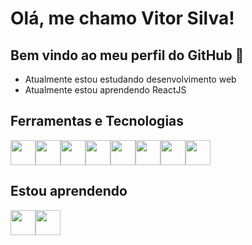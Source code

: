 # Olá, me chamo Vitor Silva!
## Bem vindo ao meu perfil do GitHub 👋 
- Atualmente estou estudando desenvolvimento web
- Atualmente estou aprendendo ReactJS

## Ferramentas e Tecnologias
<div style="display: flex;">
  <img src="https://cdn.jsdelivr.net/gh/devicons/devicon/icons/html5/html5-original.svg" width="40" height="40"/>
  <img src="https://cdn.jsdelivr.net/gh/devicons/devicon/icons/css3/css3-original.svg" width="40" height="40"/>
  <img src="https://cdn.jsdelivr.net/gh/devicons/devicon/icons/javascript/javascript-original.svg" width="40" height="40"/>
  <img src="https://cdn.jsdelivr.net/gh/devicons/devicon/icons/bootstrap/bootstrap-original.svg" width="40" height="40"/>

  <img src="https://cdn.jsdelivr.net/gh/devicons/devicon/icons/nodejs/nodejs-original.svg" width="40" height="40"/>
  <img src="https://cdn.jsdelivr.net/gh/devicons/devicon/icons/express/express-original.svg" width="40"/>
  <img src="https://cdn.jsdelivr.net/gh/devicons/devicon/icons/mongodb/mongodb-original.svg" width="40"/>
  <img src="https://cdn.jsdelivr.net/gh/devicons/devicon/icons/git/git-original.svg" width="40"/>

</div>

## Estou aprendendo
<div style="display: flex;">
  <img src="https://cdn.jsdelivr.net/gh/devicons/devicon/icons/linux/linux-original.svg" width="40"/>
  <img src="https://cdn.jsdelivr.net/gh/devicons/devicon/icons/ubuntu/ubuntu-plain.svg" width="40"/>

</div>
<!--
<div>
  <a href="https://github.com/DevVitorSilva">
  <img height="180em" src="https://github-readme-stats.vercel.app/api/top-langs/?username=DevVitorSilva&layout=compact&langs_count=7&theme=tokyonight"/>
  <img height="180em" src="https://github-readme-stats.vercel.app/api?username=DevVitorSilva&show_icons=true&theme=tokyonight&include_all_commits=true&count_private=true"/>
</div>
-->
<!-- ![Snake animation](https://github.com/DevVitorSilva/DevVitorSilva/blob/output/github-contribution-grid-snake.svg)-->

          

<!---
DevVitorSilva/DevVitorSilva is a ✨ special ✨ repository because its `README.md` (this file) appears on your GitHub profile.
You can click the Preview link to take a look at your changes.
--->
